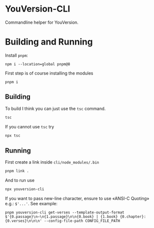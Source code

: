 # YouVersion-CLI

Commandline helper for YouVersion.

# Building and Running

Install `pnpm`:

```
npm i --location=global pnpm@8
```

First step is of course installing the modules

```
pnpm i
```

## Building

To build I think you can just use the `tsc` command.

```bash
tsc
```

If you cannot use `tsc` try

```bash
npx tsc
```

## Running

First create a link inside `cli/node_modules/.bin`

```bash
pnpm link .
```

And to run use

```bash
npx youversion-cli
```

If you want to pass new-line character, ensure to use «ANSI-C Quoting» e.g.: `$'...'`. See example:

```shell
pnpm youversion-cli get-verses --template-output-format $'{0.passage}\n–\n{1.passage}\n\n{0.book} | {1.book} {0.chapter}:{0.verses}\n\n\n' --config-file-path CONFIG_FILE_PATH
```

